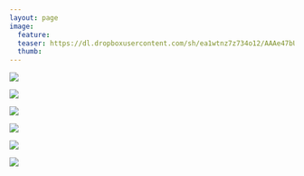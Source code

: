 ```yaml
---
layout: page
image:
  feature:
  teaser: https://dl.dropboxusercontent.com/sh/ea1wtnz7z734o12/AAAe47bUfCx4b4X5HMbbQ7Dfa/mikin-kuvat/2/DS28269-245px.jpg
  thumb:
---
```


[![](https://dl.dropboxusercontent.com/sh/ea1wtnz7z734o12/AADmrPxJOJjgkOmQsF-GbbIaa/mikin-kuvat/2/DS28263-800px.jpg)](https://dl.dropboxusercontent.com/sh/ea1wtnz7z734o12/AAB4Z7ePIirIzYQXM1cDDGM9a/mikin-kuvat/2/DS28263.jpg)

[![](https://dl.dropboxusercontent.com/sh/ea1wtnz7z734o12/AADkosaNbQy4L94w9nv81XQoa/mikin-kuvat/2/DS28267-800px.jpg)](https://dl.dropboxusercontent.com/sh/ea1wtnz7z734o12/AABCFvOHZ9Hm0dwdQGnawIYja/mikin-kuvat/2/DS28267.jpg)

[![](https://dl.dropboxusercontent.com/sh/ea1wtnz7z734o12/AAAwjngJD1O9wyPeYl6HfMT3a/mikin-kuvat/2/DS28269-800px.jpg)](https://dl.dropboxusercontent.com/sh/ea1wtnz7z734o12/AAA4abisfNsPUuStTiDDDLLOa/mikin-kuvat/2/DS28269.jpg)

[![](https://dl.dropboxusercontent.com/sh/ea1wtnz7z734o12/AACozgn0PPZp2LQEosyZ10upa/mikin-kuvat/2/DS28279-800px.jpg)](https://dl.dropboxusercontent.com/sh/ea1wtnz7z734o12/AABBTwuPcx6z8E_8MaJAJVvHa/mikin-kuvat/2/DS28279.jpg)

[![](https://dl.dropboxusercontent.com/sh/ea1wtnz7z734o12/AACuKAq5bTZL1L4kxS3ofuXaa/mikin-kuvat/2/DS28282-800px.jpg)](https://dl.dropboxusercontent.com/sh/ea1wtnz7z734o12/AAA73xlUjb-1g7nVyxy6_9VCa/mikin-kuvat/2/DS28282.jpg)

[![](https://dl.dropboxusercontent.com/sh/ea1wtnz7z734o12/AACW0QGq70TRFLaFnbSogzGea/mikin-kuvat/2/DS28286-800px.jpg)](https://dl.dropboxusercontent.com/sh/ea1wtnz7z734o12/AABjHBdh3OTJa2ygDVVRieUBa/mikin-kuvat/2/DS28286.jpg)
